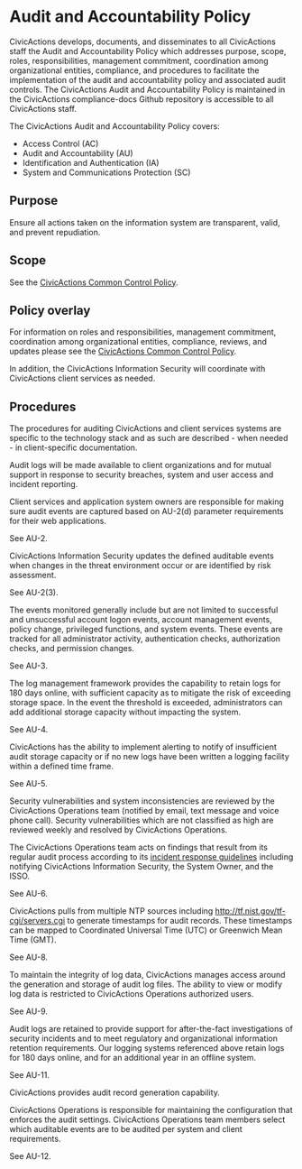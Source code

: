 # Audit and Accountability Policy

CivicActions develops, documents, and disseminates to all CivicActions staff the Audit and
Accountability Policy which addresses purpose, scope, roles, responsibilities, management
commitment, coordination among organizational entities, compliance, and procedures to
facilitate the implementation of the audit and accountability policy and associated audit
controls.  The CivicActions Audit and Accountability Policy is maintained in the
CivicActions compliance-docs Github repository is accessible to all CivicActions staff.

The CivicActions Audit and Accountability Policy covers:

* Access Control (AC)
* Audit and Accountability (AU)
* Identification and Authentication (IA)
* System and Communications Protection (SC)

## Purpose

Ensure all actions taken on the information system are transparent, valid, and prevent repudiation. 

## Scope

See the [CivicActions Common Control Policy](CivicActions-Common-Control-Policy.md).

## Policy overlay

For information on roles and responsibilities, management commitment, coordination among
organizational entities, compliance, reviews, and updates please see the
[CivicActions Common Control Policy](CivicActions-Common-Control-Policy.md).

In addition, the CivicActions Information Security will coordinate with CivicActions
client services as needed.

## Procedures

The procedures for auditing CivicActions and client services systems are specific to the
technology stack and as such are described - when needed - in client-specific
documentation.

Audit logs will be made available to client organizations and for mutual support in
response to security breaches, system and user access and incident reporting.

Client services and application system owners are responsible for making sure audit events
are captured based on AU-2(d) parameter requirements for their web applications.

See AU-2.

CivicActions Information Security updates the defined auditable events when changes in the
threat environment occur or are identified by risk assessment.

See AU-2(3).

The events monitored generally include but are not limited to successful and unsuccessful account logon events, account management events, policy change, privileged functions, and system events. These events are tracked for all administrator activity, authentication checks, authorization checks, and permission changes.

See AU-3.

The log management framework provides the capability to retain logs for 180 days online, with sufficient capacity as to mitigate the risk of exceeding storage space. In the event the threshold is exceeded, administrators can add additional storage capacity without impacting the system.

See AU-4.

CivicActions has the ability to implement alerting to notify of insufficient audit storage capacity or if no new logs have been written a logging facility within a defined time frame.

See AU-5.

Security vulnerabilities and system inconsistencies are reviewed by the CivicActions Operations team (notified by email, text message and voice phone call). Security vulnerabilities which are not classified as high are reviewed weekly and resolved by CivicActions Operations.

The CivicActions Operations team acts on findings that result from its regular audit process according to its [incident response guidelines](https://github.com/CivicActions/devops/blob/master/docs/incident-response-plan.md) including notifying CivicActions Information Security, the System Owner, and the ISSO.

See AU-6.

CivicActions pulls from multiple NTP sources including http://tf.nist.gov/tf-cgi/servers.cgi to generate timestamps for audit records. These timestamps can be mapped to Coordinated Universal Time (UTC) or Greenwich Mean Time (GMT).

See AU-8.

To maintain the integrity of log data, CivicActions manages access around the generation and storage of audit log files. The ability to view or modify log data is restricted to CivicActions Operations authorized users.

See AU-9.

Audit logs are retained to provide support for after-the-fact investigations of security incidents and to meet regulatory and organizational information retention requirements. Our logging systems referenced above retain logs for 180 days online, and for an additional year in an offline system.

See AU-11.

CivicActions provides audit record generation capability.

CivicActions Operations is responsible for maintaining the configuration that enforces the audit settings. 
CivicActions Operations team members select which auditable events are to be audited per system and client requirements.

See AU-12.
